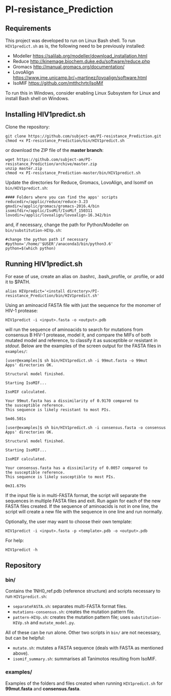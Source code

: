 # PI-resistance_Prediction
## Requirements
This project was developed to run on Linux Bash shell.
To run `HIV1predict.sh` as is, the following need to be previously installed:
 - Modeller     https://salilab.org/modeller/download_installation.html
 - Reduce       http://kinemage.biochem.duke.edu/software/reduce.php
 - Gromacs      http://manual.gromacs.org/documentation/
 - LovoAlign    https://www.ime.unicamp.br/~martinez/lovoalign/software.html
 - IsoMIF       https://github.com/mtthchrtr/IsoMif

To run this in Windows, consider enabling Linux Subsystem for Linux and install Bash shell on Windows.

## Installing HIV1predict.sh
Clone the repository:

    git clone https://github.com/subject-am/PI-resistance_Prediction.git
    chmod +x PI-resistance_Prediction/bin/HIV1predict.sh

or download the ZIP file of the **master branch**:

    wget https://github.com/subject-am/PI-resistance_Prediction/archive/master.zip
    unzip master.zip
    chmod +x PI-resistance_Prediction-master/bin/HIV1predict.sh
    
Update the directories for Reduce, Gromacs, LovoAlign, and Isomif on `bin/HIV1predict.sh`:

    #### Folders where you can find the apps' scripts
    reducedir=/applic/reduce/reduce-3.23
    gmxdir=/applic/gromacs/gromacs-2016.4/bin 
    isomifdir=/applic/IsoMif/IsoMif_150311
    lovodir=/applic/lovoalign/lovoalign-16.342/bin

and, if necessary, change the path for Python/Modeller on `bin/substitution-HIVp.sh`:

    #change the python path if necessary
    #python='/home/'$USER'/anaconda3/bin/python3.6'
    python=$(which python)
    
## Running HIV1predict.sh
For ease of use, create an alias on .bashrc, .bash_profile, or .profile, or add it to $PATH.

    alias HIVpredict='<install directory>/PI-resistance_Prediction/bin/HIV1predict.sh'

Using an aminoacid FASTA file with just the sequence for the monomer of HIV-1 protease:

    HIV1predict -i <input>.fasta -o <output>.pdb

will run the sequence of aminoacids to search for mutations from consensus B HIV-1 protease, model it, and compare the MIFs of both mutated model and reference, to classify it as susceptible or resistant in _stdout_. Below are the examples of the screen output for the FASTA files in `examples/`:

    [user@examples]$ sh bin/HIV1predict.sh -i 99mut.fasta -o 99mut
    Apps' directories OK.

    Structural model finished.

    Starting IsoMIF...

    IsoMIF calculated.

    Your 99mut.fasta has a dissimilarity of 0.9170 compared to
    the susceptible reference.
    This sequence is likely resistant to most PIs.

    5m46.501s

    [user@examples]$ sh bin/HIV1predict.sh -i consensus.fasta -o consensus
    Apps' directories OK.

    Structural model finished.

    Starting IsoMIF...

    IsoMIF calculated.

    Your consensus.fasta has a dissimilarity of 0.0057 compared to
    the susceptible reference.
    This sequence is likely susceptible to most PIs.

    0m31.679s

If the input file is in multi-FASTA format, the script will separate the sequences in multiple FASTA files and exit. Run again for each of the new FASTA files created. If the sequence of aminoacids is not in one line, the script will create a new file with the sequence in one line and run normally.


Optionally, the user may want to choose their own template:

    HIV1predict -i <input>.fasta -p <template>.pdb -o <output>.pdb
    
For help:

    HIV1predict -h
    
## Repository
### bin/
Contains the 1NH0_ref.pdb (reference structure) and scripts necessary to run `HIV1predict.sh`:
  - `separateFASTA.sh`: separates multi-FASTA format files.
  - `mutations-consensus.sh`: creates the mutation pattern file.
  - `pattern-HIVp.sh`: creates the mutation pattern file; uses `substitution-HIVp.sh` and `mutate_model.py`.

All of these can be run alone. Other two scripts in `bin/` are not necessary, but can be helpful:
  - `mutate.sh`: mutates a FASTA sequence (deals with FASTA as mentioned above).
  - `isomif_summary.sh`: summarises all Tanimotos resulting from IsoMIF.


### examples/
Examples of the folders and files created when running `HIV1predict.sh` for **99mut.fasta** and **consensus.fasta**.
